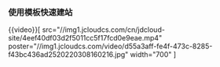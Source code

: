 
### 使用模板快速建站

{{video}}[ src="//img1.jcloudcs.com/cn/jdcloud-site/4eef40df03d2f5011cc5f17fcd0e9eae.mp4" poster="//img1.jcloudcs.com/video/d55a3aff-fe4f-473c-8285-f43bc436ad2520220308160216.jpg" width="700" ]

